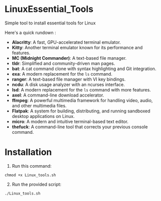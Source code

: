 # LinuxEssential_Tools
Simple tool to install essential tools for Linux

Here's a quick rundown :

- **Alacritty**: A fast, GPU-accelerated terminal emulator.
- **Kitty**: Another terminal emulator known for its performance and features.
- **MC (Midnight Commander)**: A text-based file manager.
- **tldr**: Simplified and community-driven man pages.
- **bat**: A cat command clone with syntax highlighting and Git integration.
- **exa**: A modern replacement for the `ls` command.
- **ranger**: A text-based file manager with VI key bindings.
- **ncdu**: A disk usage analyzer with an ncurses interface.
- **lsd**: A modern replacement for the `ls` command with more features.
- **axel**: A command-line download accelerator.
- **ffmpeg**: A powerful multimedia framework for handling video, audio, and other multimedia files.
- **Flatpak**: A system for building, distributing, and running sandboxed desktop applications on Linux.
- **micro**: A modern and intuitive terminal-based text editor.
- **thefuck**: A command-line tool that corrects your previous console command.

# Installation
1. Run this command:

```shellscript
chmod +x Linux_tools.sh
```

2. Run the provided script:

```shellscript
./Linux_tools.sh
```
